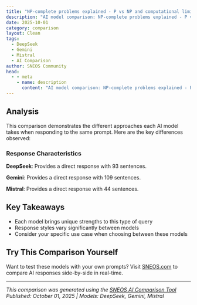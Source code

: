 ```yaml
---
title: "NP-complete problems explained - P vs NP and computational limits"
description: "AI model comparison: NP-complete problems explained - P vs NP and computational limits..."
date: 2025-10-01
category: comparison
layout: Clean
tags:
  - DeepSeek
  - Gemini
  - Mistral
  - AI Comparison
author: SNEOS Community
head:
  - - meta
    - name: description
      content: "AI model comparison: NP-complete problems explained - P vs NP and computational limits..."
---
```


<ChatComparison
  title="NP-complete problems explained - P vs NP and computational limits"
  prompt="NP-complete problems explained - P vs NP and computational limits"
  :responses='{
    "DeepSeek": "Of course! This is one of the most fascinating and fundamental concepts in computer science. Let\u0027s break it down, starting simply and building up to the full picture.\n\n### The Big Picture: P vs NP\n\nAt its heart, the **P vs NP problem** is a question about efficiency:\n\n*   **Can every problem whose solution can be *verified* quickly also be *solved* quickly?**\n\nThis seemingly simple question is one of the seven Millennium Prize Problems, with a $1 million reward for a correct solution. To understand it, we need to define our terms.\n\n---\n\n### 1. Setting the Stage: Problem Types and Complexity\n\n#### P Problems (The \u0022Easy\u0022 Ones)\n\n*   **P stands for \u0022Polynomial Time.\u0022**\n*   These are problems that can be **solved** by a computer in a reasonable amount of time, even for large inputs.\n*   The time it takes to solve them grows at a \u0022polynomial\u0022 rate relative to the input size (e.g., \\(n\\), \\(n^2\\), \\(n^3\\)).\n*   **Examples:** Sorting a list, finding the shortest path between two points, searching a database.\n\n**Think of it like this:** If you double the size of the input, the time to solve a P problem might quadruple (\\(n^2\\)) or increase by eight times (\\(n^3\\)), but it won\u0027t explode into an impossible timeframe.\n\n#### NP Problems (The \u0022Checkable\u0022 Ones)\n\n*   **NP stands for \u0022Nondeterministic Polynomial Time.\u0022**\n*   This class is defined by **verification**, not solving. For these problems, if someone gives you a proposed **solution**, you can **check** if it\u0027s correct in polynomial time.\n*   It does *not* mean \u0022not polynomial.\u0022 That\u0027s a common misconception.\n\n**Think of it like this:** Imagine a giant jigsaw puzzle. Finding the correct placement for all the pieces from scratch is incredibly hard. But if someone hands you a fully assembled puzzle, you can very quickly verify if it\u0027s correct just by looking at it.\n\n**Key Examples of NP Problems:**\n*   **The Sudoku Puzzle:** Solving a hard Sudoku can take a long time. But if someone fills in all the squares, you can check the solution quickly by verifying each row, column, and box.\n*   **The Traveling Salesperson Problem (TSP):** Find the shortest possible route that visits a set of cities and returns to the origin. Checking if a given route is shorter than a certain distance is easy. Finding that shortest route from scratch is brutally hard.\n\n**Crucial Insight:** All **P** problems are also in **NP**. Why? If you can solve a problem quickly, you can certainly verify a solution quickly (just solve it yourself and compare). So, **P is a subset of NP**.\n\n\\[ P \\subseteq NP \\]\n\nThe million-dollar question is: Is this a proper subset? Is P *not equal* to NP? (\\(P \\neq NP\\)) Or are they the same? (\\(P = NP\\))\n\n\u0060\u0060\u0060mermaid\nflowchart TD\n    A[\u201CAll Decision Problems\u201D] --\u003E B[\u201CProblems where a proposed\u003Cbr\u003Esolution can be Verified\u003Cbr\u003Equickly NP\u201D]\n    \n    B --\u003E C[\u201CProblems that can be\u003Cbr\u003ESolved quickly P\u201D]\n    \n    B --\u003E D[\u201CNP-Complete Problems\u003Cbr\u003EThe \u0027hardest\u0027 problems in NP\u201D]\n    \n    D --\u003E E[\u201CIf any NP-Complete\u003Cbr\u003Eproblem is discovered\u003Cbr\u003Eto be in P\u201D]\n    \n    E --\u003E F[\u201C...then EVERY NP\u003Cbr\u003Eproblem is in P\u003Cbr\u003Eand P = NP\u201D]\n    \n    G[\u201CMost experts believe\u003Cbr\u003Ethis is the reality\u201D] -.-\u003E H[\u201CP \u2260 NP\u201D]\n    \n    C \u0026 H -.-\u003E I[\u201CHard problems are\u003Cbr\u003Efundamentally hard\u003Cbr\u003ENo magical fast algorithm exists\u201D]\n\u0060\u0060\u0060\n\n---\n\n### 2. The Pinnacle of Hardness: NP-Complete Problems\n\nNow we get to the star of the show. **NP-Complete** problems are the \u0022hardest\u0022 problems in the entire NP class.\n\nHow do we define \u0022hardest\u0022? If a problem is NP-Complete, it means:\n\n1.  It is in **NP** (its solutions can be verified quickly).\n2.  It is **NP-Hard**. This means that *every other problem in NP* can be **transformed** into this problem in polynomial time.\n\nThis second point is the magic key. Imagine you have a master key (the NP-Complete problem) that can unlock every single lock (every other NP problem). If you can find a fast way to solve *just one* NP-Complete problem, you have automatically found a fast way to solve *every single problem in NP*.\n\n#### The First NP-Complete Problem: The Cook-Levin Theorem\nIn 1971, Stephen Cook and Leonid Levin independently proved that the **Boolean Satisfiability Problem (SAT)** is NP-Complete. This was a monumental discovery. It provided the first \u0022master key.\u0022\n\nOnce you have one NP-Complete problem, you can prove others are NP-Complete by showing that your known NP-Complete problem (like SAT) can be transformed into the new one.\n\n#### Famous Examples of NP-Complete Problems\n\n*   **Boolean Satisfiability (SAT):** Given a logical statement (e.g., \u0022A and not B\u0022), is there a way to assign True/False to the variables to make the whole statement true?\n*   **Traveling Salesperson Problem:** As described above.\n*   **Graph Coloring:** Can you color the nodes of a graph with only 3 colors so that no two connected nodes share the same color? (Think of coloring a map).\n*   **Knapsack Problem:** Given a set of items with different weights and values, can you pack a knapsack with a maximum total value without exceeding a weight limit?\n*   **Hamiltonian Path:** Does a graph have a path that visits every node exactly once?\n\nNotice a pattern? These are all problems where finding the solution feels like a \u0022brute-force\u0022 search through a vast number of possibilities.\n\n---\n\n### 3. What Does This Mean for the Real World?\n\n#### If P = NP (The Universe of Magic)\nThis would be a computational revolution. It would mean that for any problem where we can check a solution quickly (e.g., proving a mathematical theorem, breaking an encryption key, designing a perfect protein fold), we could also *find* the solution quickly.\n*   **Cryptography would collapse.** Most modern encryption (like RSA) relies on the fact that factoring large numbers is hard (believed to be in NP). If P=NP, it becomes easy, and all secure communication is broken.\n*   **Perfect Optimization.** Logistics, supply chains, drug discovery, and AI would leap forward, as we could find the absolute best solutions to incredibly complex problems.\n*   **Mathematical Proofs.** We could automate the process of finding proofs for any provable theorem.\n\n**Most computer scientists believe P \u2260 NP.** The world doesn\u0027t seem to work in such a magically convenient way.\n\n#### If P \u2260 NP (The World We Live In)\nThis is the accepted working hypothesis. It means that **NP-Complete problems are fundamentally intractable** for large inputs. No matter how smart we are or how powerful our computers get, we will never find a \u0022fast\u0022, general-purpose algorithm to solve them.\n\nThis is not a failure; it\u0027s a fundamental limit of computation. It forces us to be clever:\n\n*   **Approximation Algorithms:** Find a solution that is *guaranteed* to be close to the optimal one, even if it\u0027s not perfect.\n*   **Heuristics:** Use \u0022rules of thumb\u0022 (like the algorithms in your GPS) that work well in practice for most real-world cases.\n*   **Special Cases:** Sometimes the specific problem you need to solve has a structure that makes it easier than the general NP-Complete problem.\n\n### Summary\n\n*   **P:** Problems we can solve **quickly**.\n*   **NP:** Problems whose solutions we can **check quickly**.\n*   **P vs NP:** The open question of whether all \u0022easy-to-check\u0022 problems are also \u0022easy-to-solve.\u0022\n*   **NP-Complete:** The very hardest problems in NP. If a fast algorithm is found for *just one* of them, it would mean a fast algorithm exists for *all* of them, proving **P = NP**.\n\nFor now, NP-plete problems stand as a testament to the limits of efficient computation, guiding researchers and engineers to seek clever workarounds instead of perfect solutions.",
    "Gemini": "Okay, let\u0027s break down NP-completeness, the P vs. NP problem, and computational limits in a way that\u0027s hopefully clear and understandable.\n\n**1. What is P?**\n\n*   **P stands for \u0022Polynomial Time.\u0022**\n*   **Problems in P are problems that can be *solved* by a computer algorithm in polynomial time.**\n    *   Polynomial time means the running time of the algorithm is bounded by a polynomial expression based on the *size of the input* (usually denoted as \u0027n\u0027).\n    *   Examples of polynomial running times:  \u0060O(n)\u0060, \u0060O(n log n)\u0060, \u0060O(n^2)\u0060, \u0060O(n^3)\u0060.  Note: The important thing is that the exponent is a *constant*.\n*   **Why is polynomial time important?**\n    *   It\u0027s generally considered \u0022efficient.\u0022  As the input size grows, polynomial-time algorithms tend to scale reasonably well.\n    *   In contrast, algorithms with exponential running times (like \u0060O(2^n)\u0060 or \u0060O(n!)\u0060) become impractical very quickly as the input size increases.\n*   **Examples of Problems in P:**\n    *   Sorting a list of numbers (e.g., using merge sort or quicksort).\n    *   Searching for an item in a sorted list.\n    *   Finding the shortest path between two nodes in a graph (e.g., using Dijkstra\u0027s algorithm).\n    *   Multiplying two numbers.\n\n**2. What is NP?**\n\n*   **NP stands for \u0022Nondeterministic Polynomial Time.\u0022**  (The \u0022nondeterministic\u0022 part is historical and a bit misleading, so try not to get too hung up on it.)\n*   **Problems in NP are problems where, if you are given a *solution*, you can *verify* that the solution is correct in polynomial time.**\n    *   This doesn\u0027t mean you can *find* the solution in polynomial time. It just means you can *check* a proposed solution quickly.\n*   **Key Point:**  NP is about *verifiability,* not necessarily about *solvability.*\n*   **Examples of Problems in NP:**\n    *   **The Traveling Salesperson Problem (TSP):** Given a list of cities and the distances between them, is there a route that visits each city exactly once and returns to the starting city with a total distance less than or equal to a given bound?\n        *   If someone gives you a route, you can easily check if it visits all cities once and calculate the total distance to see if it meets the bound.\n    *   **The Subset Sum Problem:** Given a set of integers, is there a subset that sums to a specific target value?\n        *   If someone gives you a subset, you can easily add up the numbers in the subset to see if it equals the target.\n    *   **The Graph Coloring Problem:**  Can you color the vertices of a graph with a limited number of colors such that no two adjacent vertices have the same color?\n        *   If someone gives you a coloring, you can easily check each edge to make sure the connected vertices are different colors.\n    *   **Boolean Satisfiability Problem (SAT):** Given a Boolean formula (with ANDs, ORs, NOTs, and variables), is there an assignment of truth values to the variables that makes the formula true?\n        *   If someone gives you a truth assignment, you can easily plug the values into the formula and evaluate it to see if it\u0027s true.\n\n**Important Relationship: P \u2286 NP**\n\n*   Any problem in P is also in NP.  Why?\n    *   If you can *solve* a problem in polynomial time (i.e., it\u0027s in P), then you can certainly *verify* a solution in polynomial time (by simply solving the problem again).\n\n**3. What is NP-Completeness?**\n\n*   **NP-Complete problems are the \u0022hardest\u0022 problems in NP.**\n*   A problem is NP-Complete if it satisfies two conditions:\n    1.  **It is in NP.**  (You can verify a solution in polynomial time).\n    2.  **Every other problem in NP can be *reduced* to it in polynomial time.**  This is the crucial part.  It means that if you had a polynomial-time algorithm to solve this NP-Complete problem, you could use it as a subroutine to solve *any* problem in NP in polynomial time.\n*   **What is a \u0022reduction\u0022?**  A polynomial-time reduction from problem A to problem B means you can transform any instance of problem A into an instance of problem B in polynomial time, such that the solution to the instance of problem B gives you the solution to the original instance of problem A.\n*   **Why are NP-Complete problems so important?**\n    *   If you find a polynomial-time algorithm for *any* NP-Complete problem, you\u0027ve effectively found a polynomial-time algorithm for *all* problems in NP. This would mean P = NP!\n    *   Since no one has found a polynomial-time algorithm for any NP-Complete problem (despite decades of research), it\u0027s widely believed that P \u2260 NP.\n\n**Examples of NP-Complete Problems:**\n\n*   SAT (Boolean Satisfiability) - It was the first problem proven to be NP-Complete (Cook-Levin Theorem).\n*   3-SAT (a special case of SAT where each clause has exactly three literals).\n*   TSP (Traveling Salesperson Problem)\n*   The Clique Problem (finding a complete subgraph of a certain size in a graph).\n*   The Vertex Cover Problem (finding a minimum set of vertices that cover all edges in a graph).\n*   The Subset Sum Problem\n\n**4. What is NP-Hard?**\n\n*   A problem is NP-Hard if *every* problem in NP can be reduced to it in polynomial time.\n*   The crucial difference from NP-Complete is that an NP-Hard problem does *not* necessarily have to be in NP itself.\n*   NP-Hard problems are at least as hard as the hardest problems in NP.\n*   **Examples of NP-Hard Problems:**\n    *   The Halting Problem (deciding whether a given program will halt or run forever) - Undecidable problems can be NP-Hard.\n    *   Optimization versions of NP-Complete problems (e.g., finding the *shortest* TSP route, rather than just deciding if a route exists within a certain length).  Optimization problems are often not in NP because checking the *optimality* of a solution can be difficult.\n\n**5. The P vs. NP Problem**\n\n*   **The Million-Dollar Question:** Is P = NP?  In other words, if a solution to a problem can be *verified* quickly (in polynomial time), can it also be *found* quickly (in polynomial time)?\n*   **Why is it so important?**\n    *   **If P = NP:**  It would have enormous implications for cryptography, optimization, artificial intelligence, and many other fields.  Many problems currently considered intractable could be solved efficiently.  For example, breaking encryption would become much easier.\n    *   **If P \u2260 NP:**  It would confirm that there are inherent limitations to what computers can efficiently solve.  It would also mean that our current cryptographic systems based on the presumed difficulty of certain problems are likely secure (at least against general-purpose polynomial-time attacks).\n*   **Current Belief:**  Most computer scientists believe that P \u2260 NP, but no one has been able to prove it.\n*   **Implications for Practice:**  Since we believe P \u2260 NP, when faced with an NP-Complete problem, we typically don\u0027t try to find an exact solution in polynomial time. Instead, we resort to:\n    *   **Approximation Algorithms:**  Find solutions that are \u0022good enough\u0022 within a certain factor of the optimal solution.\n    *   **Heuristics:**  Use rules of thumb that often (but not always) find good solutions quickly.\n    *   **Special Cases:**  Identify restricted versions of the problem that can be solved efficiently.\n\n**6. Computational Limits**\n\n*   **NP-Completeness is about *computational complexity* \u2013 how the resources (time, space) required to solve a problem grow with the size of the input.**\n*   **Beyond NP:** There are problems even harder than NP-Complete problems.  These include:\n    *   **PSPACE:** Problems that can be solved using a polynomial amount of memory.\n    *   **EXPTIME:** Problems that can be solved in exponential time.\n    *   **Undecidable Problems:** Problems for which no algorithm can possibly exist (e.g., the Halting Problem).\n*   **The \u0022Limits of Computation\u0022 are a fundamental topic in computer science.**  They tell us what is possible and what is not, regardless of how powerful our computers become.  Even with quantum computers, NP-complete problems will remain a challenge if P != NP.  Quantum computers may offer speedups for some problems, but they are not expected to magically solve all NP-complete problems in polynomial time.\n\n**In Summary:**\n\n*   **P:**  Problems solvable in polynomial time.\n*   **NP:** Problems where solutions can be verified in polynomial time.\n*   **NP-Complete:** The hardest problems in NP; if you can solve one in polynomial time, you can solve all of NP in polynomial time.\n*   **NP-Hard:** At least as hard as the hardest problems in NP (but not necessarily in NP).\n*   **P vs. NP:** The big open question of whether every problem whose solution can be quickly verified can also be quickly solved.\n\nI hope this explanation is helpful! Let me know if you have any other questions.\n",
    "Mistral": "NP-complete problems are a fundamental concept in the field of computational complexity theory, which deals with the classification of problems based on their difficulty and the resources required to solve them. Understanding NP-complete problems involves grasping the concepts of P vs. NP and the computational limits they imply.\n\n### P vs. NP\n\n1. **P (Polynomial Time)**:\n   - **Definition**: P is the class of decision problems that can be solved by a deterministic Turing machine in polynomial time. In other words, these are problems for which there exists an algorithm that can solve any instance of the problem in a time that is polynomial in the size of the input.\n   - **Examples**: Sorting a list, finding the shortest path in a graph, and matrix multiplication.\n\n2. **NP (Nondeterministic Polynomial Time)**:\n   - **Definition**: NP is the class of decision problems for which a given solution can be verified in polynomial time. This means that if you are given a solution to the problem, you can check whether it is correct in polynomial time.\n   - **Examples**: The Boolean satisfiability problem (SAT), the traveling salesman problem (TSP), and the subset sum problem.\n\n### NP-Complete Problems\n\n1. **Definition**:\n   - An NP-complete problem is a problem that is both in NP and is at least as hard as any other problem in NP. This means that if you can solve an NP-complete problem in polynomial time, you can solve any problem in NP in polynomial time.\n   - Formally, a problem \\( L \\) is NP-complete if:\n     1. \\( L \\) is in NP.\n     2. Every problem in NP can be reduced to \\( L \\) in polynomial time.\n\n2. **Importance**:\n   - NP-complete problems are crucial because they represent the hardest problems in NP. If any NP-complete problem can be solved in polynomial time, then P = NP. Conversely, if P \u2260 NP, then no NP-complete problem can be solved in polynomial time.\n\n3. **Examples**:\n   - **Boolean Satisfiability Problem (SAT)**: Determining whether there exists an assignment of variables that satisfies a given Boolean formula.\n   - **Traveling Salesman Problem (TSP)**: Finding the shortest possible route that visits each city exactly once and returns to the origin city.\n   - **Subset Sum Problem**: Determining whether there exists a subset of a given set of integers that sums to a specified value.\n\n### Computational Limits\n\n1. **P = NP?**:\n   - The question of whether P equals NP is one of the most important open problems in theoretical computer science and mathematics. If P = NP, it would mean that every problem for which a solution can be verified quickly can also be solved quickly.\n   - Most researchers believe that P \u2260 NP, meaning that there are problems in NP that cannot be solved in polynomial time.\n\n2. **Implications**:\n   - If P \u2260 NP, it implies that there are inherent limits to what can be computed efficiently. Many practical problems, such as cryptographic security and optimization problems, rely on the assumption that P \u2260 NP.\n   - If P = NP, it would revolutionize many fields, including cryptography, optimization, and artificial intelligence, as it would mean that many currently intractable problems could be solved efficiently.\n\n### Practical Considerations\n\n1. **Heuristics and Approximations**:\n   - Since NP-complete problems are believed to be intractable in the worst case, practical approaches often involve heuristics, approximations, and specialized algorithms that work well on average or for specific instances.\n\n2. **Reductions**:\n   - Proving that a problem is NP-complete typically involves showing that it can be reduced to a known NP-complete problem. This process helps in understanding the complexity of new problems and their relationship to existing ones.\n\nIn summary, NP-complete problems are central to understanding the limits of computational efficiency. The P vs. NP question remains one of the most profound and challenging problems in computer science, with wide-ranging implications for both theoretical and practical applications."
  }'
  published-date="11:29"
/>

## Analysis

This comparison demonstrates the different approaches each AI model takes when responding to the same prompt. Here are the key differences observed:

### Response Characteristics

**DeepSeek**: Provides a direct response with 93 sentences. 

**Gemini**: Provides a direct response with 109 sentences. 

**Mistral**: Provides a direct response with 44 sentences. 

## Key Takeaways

- Each model brings unique strengths to this type of query
- Response styles vary significantly between models
- Consider your specific use case when choosing between these models

## Try This Comparison Yourself

Want to test these models with your own prompts? Visit [SNEOS.com](https://sneos.com) to compare AI responses side-by-side in real-time.

---

*This comparison was generated using the [SNEOS AI Comparison Tool](https://sneos.com)*
*Published: October 01, 2025 | Models: DeepSeek, Gemini, Mistral*
